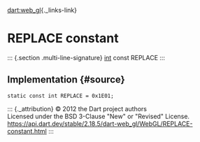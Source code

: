 [dart:web\_gl](../../dart-web_gl/dart-web_gl-library){._links-link}

REPLACE constant
================

::: {.section .multi-line-signature}
[int](../../dart-core/int-class) const REPLACE
:::

Implementation {#source}
--------------

``` {.language-dart data-language="dart"}
static const int REPLACE = 0x1E01;
```

::: {._attribution}
© 2012 the Dart project authors\
Licensed under the BSD 3-Clause \"New\" or \"Revised\" License.\
<https://api.dart.dev/stable/2.18.5/dart-web_gl/WebGL/REPLACE-constant.html>
:::
